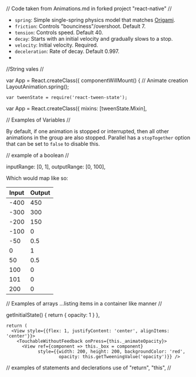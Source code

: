// Code taken from Animations.md in forked project "react-native" //

* `spring`: Simple single-spring physics model that matches [Origami](https://facebook.github.io/origami/).
 * `friction`: Controls "bounciness"/overshoot.  Default 7.
 * `tension`: Controls speed.  Default 40.
* `decay`: Starts with an initial velocity and gradually slows to a stop.
 * `velocity`: Initial velocity.  Required.
 * `deceleration`: Rate of decay.  Default 0.997.
 * 
 //String vales //

var App = React.createClass({
  componentWillMount() {
    // Animate creation
    LayoutAnimation.spring();
    
    var tweenState = require('react-tween-state');

var App = React.createClass({
  mixins: [tweenState.Mixin],
  
// Examples of Variables //

By default, if one animation is stopped or interrupted, then all other
animations in the group are also stopped.  Parallel has a `stopTogether` option
that can be set to `false` to disable this.

// example of a boolean //

  inputRange: [0, 1],
  outputRange: [0, 100],
  
  Which would map like so:

Input | Output
------|-------
  -400|    450
  -300|    300
  -200|    150
  -100|      0
   -50|    0.5
     0|      1
    50|    0.5
   100|      0
   101|      0
   200|      0
   
// Examples of arrays ...listing items in a container like manner //

getInitialState() {
    return { opacity: 1 }
  },
  
    return (
      <View style={{flex: 1, justifyContent: 'center', alignItems: 'center'}}>
        <TouchableWithoutFeedback onPress={this._animateOpacity}>
          <View ref={component => this._box = component}
                style={{width: 200, height: 200, backgroundColor: 'red',
                        opacity: this.getTweeningValue('opacity')}} />
                        
// examples of statements and declerations use of "return", "this", //

  
  